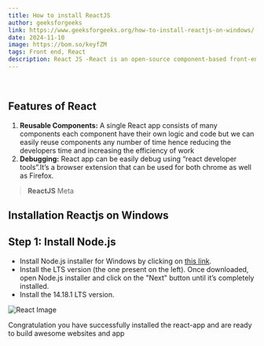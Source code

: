 ```yaml
---
title: How to install ReactJS
author: geeksforgeeks
link: https://www.geeksforgeeks.org/how-to-install-reactjs-on-windows/
date: 2024-11-10
image: https://bom.so/keyfZM
tags: Front end, React
description: React JS -React is an open-source component-based front-end JavaScript library. It is used to create fast and interactive user interfaces for web and mobile applications
---
```

​

## Features of React

1. **Reusable Components:** A single React app consists of many components each component have their own logic and code  but we can easily reuse components any number of time hence reducing the developers time and increasing the efficiency of work
​
2. **Debugging:** React app can be easily debug using  “react developer tools”.It’s a browser extension that can be used for both chrome as well as Firefox.
​

> **ReactJS**
> Meta
​

## Installation Reactjs on Windows

## Step 1: Install Node.js

- Install Node.js installer for Windows by clicking on [this link](https://nodejs.org/en/).
- Install the LTS version (the one present on the left). Once downloaded, open Node.js installer and click on the "Next" button until it’s completely installed.
- Install the 14.18.1 LTS version.

![React Image](https://media.geeksforgeeks.org/wp-content/uploads/20211015204506/img78.jpg)

Congratulation you have successfully installed the react-app and are ready to build awesome websites and app
